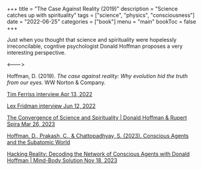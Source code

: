 +++
title = "The Case Against Reality (2019)"
description = "Science catches up with spirituality"
tags = ["science", "physics", "consciousness"]
date = "2022-06-25"
categories = ["book"]
menu = "main"
bookToc = false
+++

Just when you thought that science and spirituality were hopelessly irreconcilable, cogntive psychologist Donald Hoffman proposes a very interesting perspective.

<--->

Hoffman, D. (2019). *The case against reality: Why evolution hid the truth from our eyes.* WW Norton & Company.

[Tim Ferriss interview Apr 13, 2022](https://tim.blog/2022/04/13/donald-hoffman/)

[Lex Fridman interview Jun 12, 2022](https://lexfridman.com/donald-hoffman/)

[The Convergence of Science and Spirituality | Donald Hoffman & Rupert Spira Mar 26, 2023](https://www.youtube.com/watch?v=rafVevceWgs)

[Hoffman, D., Prakash, C., & Chattopadhyay, S. (2023). Conscious Agents and the Subatomic World](https://noetic.org/wp-content/uploads/2023/06/Conscious-Agents-Full-Proposal.pdf)

[Hacking Reality: Decoding the Network of Conscious Agents with Donald Hoffman | Mind-Body Solution Nov 18, 2023](https://www.youtube.com/watch?v=QRa8r5xOaAA)
